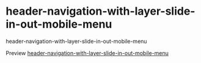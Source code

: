 # header-navigation-with-layer-slide-in-out-mobile-menu
header-navigation-with-layer-slide-in-out-mobile-menu



Preview <a href="https://arunravi07.github.io/header-navigation-with-layer-slide-in-out-mobile-menu/">header-navigation-with-layer-slide-in-out-mobile-menu</a>

